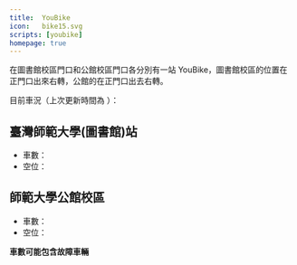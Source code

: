```yaml
---
title:	YouBike
icon:	bike15.svg
scripts: [youbike]
homepage: true
---
```


在圖書館校區門口和公館校區門口各分別有一站 YouBike，圖書館校區的位置在正門口出來右轉，公館的在正門口出去右轉。

目前車況（上次更新時間為 <span id="yb_mday"></span>）：

## 臺灣師範大學(圖書館)站

* 車數：<span id="yb_lib_sbi"></span>
* 空位：<span id="yb_lib_bemp"></span>

## 師範大學公館校區

* 車數：<span id="yb_gg_sbi"></span>
* 空位：<span id="yb_gg_bemp"></span>

**車數可能包含故障車輛**
